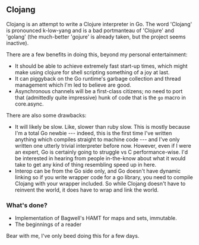 ## Clojang

Clojang is an attempt to write a Clojure interpreter in Go. The word 'Clojang' is pronounced k-low-yang and is a bad portmanteau of 'Clojure' and 'golang' (the much-better 'gojure' is already taken, but the project seems inactive).

There are a few benefits in doing this, beyond my personal entertainment:

- It should be able to achieve extremely fast start-up times, which might make using clojure for shell scripting something of a joy at last.
- It can piggyback on the Go runtime's garbage collection and thread management which I'm led to believe are good.
- Asynchronous channels will be a first-class citizens; no need to port that (admittedly quite impressive) hunk of code that is the `go` macro in core.async.

There are also some drawbacks:

- It will likely be slow. Like, slower than ruby slow. This is mostly because I'm a total Go newbie --- indeed, this is the first time I've written anything which compiles straight to machine code --- and I've only written one utterly trivial interpreter before now. However, even if I were an expert, Go is certainly going to struggle vs C performance-wise. I'd be interested in hearing from people in-the-know about what it would take to get any kind of thing resembling speed up in here.
- Interop can be from the Go side only, and Go doesn't have dynamic linking so if you write wrapper code for a go library, you need to compile Clojang with your wrapper included. So while Clojang doesn't have to reinvent the world, it does have to wrap and link the world.



### What's done?

- Implementation of Bagwell's HAMT for maps and sets, immutable.
- The beginnings of a reader

Bear with me, I've only beed doing this for a few days.
